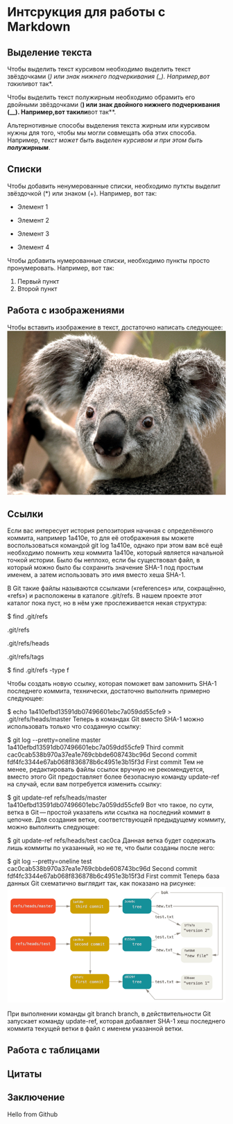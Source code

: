 # Интсрукция для работы с Markdown

## Выделение текста

Чтобы выделить текст курсивом необходимо выделить текст звёздочками (*) или знак нижнего подчеркивания (_). Например,*вот так*или*вот так*.

Чтобы выделить текст полужирным необходимо обрамить его двойными звёздочками (**) или знак двойного нижнего подчеркивания (__). Например,**вот так**или**вот так**.

Альтернотивные способы выделения текста жирным или курсивом нужны для того, чтобы мы могли совмещать оба этих способа. Например, _текст может быть выделен курсивом и при этом быть **полужирным**_.

## Списки

Чтобы добавить ненумерованные списки, необходимо путкты выделит звёздочкой (*) или знаком (+).
Например, вот так:

* Элемент 1
* Элемент 2
* Элемент 3

* Элемент 4

Чтобы добавить нумерованные списки, необходимо пункты просто пронумеровать.
Например, вот так:

1. Первый пункт
2. Второй пункт

## Работа с изображениями

Чтобы вставить изображение в текст, достаточно написать следующее:
![Познакомтесь это коала](Koala.jpg)

## Ссылки

Если вас интересует история репозитория начиная с определённого коммита, например 1a410e, то для её отображения вы можете воспользоваться командой git log 1a410e, однако при этом вам всё ещё необходимо помнить хеш коммита 1a410e, который является начальной точкой истории. Было бы неплохо, если бы существовал файл, в который можно было бы сохранить значение SHA-1 под простым именем, а затем использовать это имя вместо хеша SHA-1.

В Git такие файлы называются ссылками («references» или, сокращённо, «refs») и расположены в каталоге .git/refs. В нашем проекте этот каталог пока пуст, но в нём уже прослеживается некая структура:

$ find .git/refs

.git/refs

.git/refs/heads

.git/refs/tags

$ find .git/refs -type f

Чтобы создать новую ссылку, которая поможет вам запомнить SHA-1 последнего коммита, технически, достаточно выполнить примерно следующее:

$ echo 1a410efbd13591db07496601ebc7a059dd55cfe9 >
.git/refs/heads/master
Теперь в командах Git вместо SHA-1 можно использовать только что созданную ссылку:

$ git log --pretty=oneline master
1a410efbd13591db07496601ebc7a059dd55cfe9 Third commit
cac0cab538b970a37ea1e769cbbde608743bc96d Second commit
fdf4fc3344e67ab068f836878b6c4951e3b15f3d First commit
Тем не менее, редактировать файлы ссылок вручную не рекомендуется, вместо этого Git предоставляет более безопасную команду update-ref на случай, если вам потребуется изменить ссылку:

$ git update-ref refs/heads/master 1a410efbd13591db07496601ebc7a059dd55cfe9
Вот что такое, по сути, ветка в Git — простой указатель или ссылка на последний коммит в цепочке. Для создания ветки, соответствующей предыдущему коммиту, можно выполнить следующее:

$ git update-ref refs/heads/test cac0ca
Данная ветка будет содержать лишь коммиты по указанный, но не те, что были созданы после него:

$ git log --pretty=oneline test
cac0cab538b970a37ea1e769cbbde608743bc96d Second commit
fdf4fc3344e67ab068f836878b6c4951e3b15f3d First commit
Теперь база данных Git схематично выглядит так, как показано на рисунке:
![Схема базы данных](Scheme.png)

При выполнении команды git branch branch, в действительности Git запускает команду update-ref, которая добавляет SHA-1 хеш последнего коммита текущей ветки в файл с именем указанной ветки.

## Работа с таблицами

## Цитаты

## Заключение

Hello from Github  
